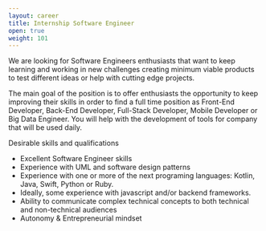 ```yaml
---
layout: career
title: Internship Software Engineer
open: true
weight: 101
---
```


We are looking for Software Engineers enthusiasts that want to keep learning and working in new challenges creating minimum viable products to test different ideas or help with cutting edge projects.

The main goal of the position is to offer enthusiasts the opportunity to keep improving their skills in order to find a full time position as Front-End Developer, Back-End Developer, Full-Stack Developer, Mobile Developer or Big Data Engineer. You will help with the development of tools for company that will be used daily.

Desirable skills and qualifications
* Excellent Software Engineer skills
* Experience with UML and software design patterns
* Experience with one or more of the next programing languages: Kotlin, Java, Swift, Python or Ruby.
* Ideally, some experience with javascript and/or backend frameworks.
* Ability to communicate complex technical concepts to both technical and non-technical audiences 
* Autonomy & Entrepreneurial mindset
